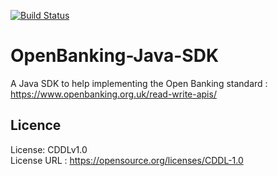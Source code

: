 <!--
 * The contents of this file are subject to the terms of the Common Development and
 * Distribution License (the License). You may not use this file except in compliance with the
 * License.
 *
 * You can obtain a copy of the License at legal/CDDLv1.0.txt. See the License for the
 * specific language governing permission and limitations under the License.
 *
 * When distributing Covered Software, include this CDDL Header Notice in each file and include
 * the License file at legal/CDDLv1.0.txt. If applicable, add the following below the CDDL
 * Header, with the fields enclosed by brackets [] replaced by your own identifying
 * information: "Portions copyright [year] [name of copyright owner]".
 *
 * Copyright 2017 ForgeRock AS.
-->
[![Build Status](https://travis-ci.org/ForgeRock/OpenBanking-Java-SDK.svg?branch=master)](https://travis-ci.org/ForgeRock/OpenBanking-Java-SDK)
# OpenBanking-Java-SDK
A Java SDK to help implementing the Open Banking standard : https://www.openbanking.org.uk/read-write-apis/

## Licence
License:	CDDLv1.0 \
License URL	: https://opensource.org/licenses/CDDL-1.0
